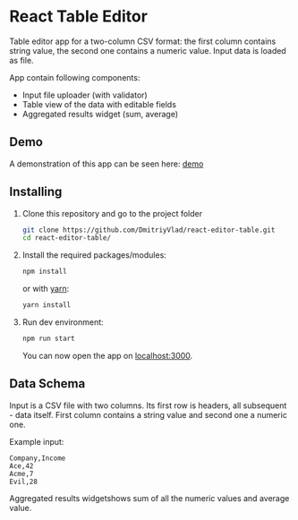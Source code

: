 # React Table Editor

Table editor app for a two-column CSV format: the first column contains string value, the second one contains a numeric value.
Input data is loaded as file.

App contain following components:

* Input file uploader (with validator)
* Table view of the data with editable fields
* Aggregated results widget (sum, average)

## Demo

A demonstration of this app can be seen here: [demo](https://react-table-editor.netlify.com/)

## Installing

1. Clone this repository and go to the project folder

   ```bash
   git clone https://github.com/DmitriyVlad/react-editor-table.git
   cd react-editor-table/
   ```

2. Install the required packages/modules:

   ```bash
   npm install
   ```

   or with [yarn](https://yarnpkg.com/lang/en/):

   ```bash
   yarn install
   ```

3. Run dev environment:

   ```bash
   npm run start
   ```

   You can now open the app on [localhost:3000](http://localhost:3000/).

## Data Schema

Input is a CSV file with two columns. Its first row is headers, all
subsequent - data itself. First column contains a string value and second one a numeric one.

Example input:

```
Company,Income
Ace,42
Acme,7
Evil,28
```

Aggregated results widgetshows sum of all the numeric values and average
value.
